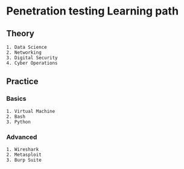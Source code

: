 # Penetration testing Learning path

## Theory
    1. Data Science
    2. Networking
    3. Digital Security
    4. Cyber Operations

## Practice 

### Basics
    1. Virtual Machine
    2. Bash
    3. Python
### Advanced
    1. Wireshark
    2. Metasploit
    3. Burp Suite